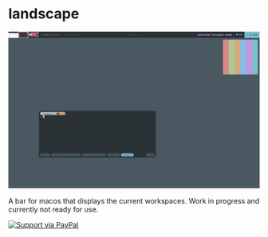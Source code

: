 # landscape

![Screenshot](/screenshot.png)

A bar for macos that displays the current workspaces.  Work in progress and currently not ready for use.

[![Support via PayPal](https://cdn.rawgit.com/twolfson/paypal-github-button/1.0.0/dist/button.svg)](https://www.paypal.me/zzzeyez/)
